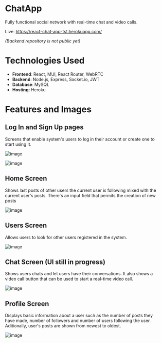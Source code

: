 # ChatApp

Fully functional social network with real-time chat and video calls.

Live: https://react-chat-app-tst.herokuapp.com/

*(Backend repository is not public yet)*


# Technologies Used

* **Frontend**: React, MUI, React Router, WebRTC
* **Backend**: Node.js, Express, Socket.io, JWT
* **Database**: MySQL
* **Hosting**: Heroku

# Features and Images

## Log In and Sign Up pages

Screens that enable system's users to log in their account or create one to start using it.

![image](https://user-images.githubusercontent.com/17099638/232994773-f3159d9b-c19c-4781-a2cb-7dcc06df41cc.png)

![image](https://user-images.githubusercontent.com/17099638/232994811-4b3eeb56-52f4-4098-b50f-c703d253d0d8.png)


## Home Screen

Shows last posts of other users the current user is following mixed with the current user's posts. There's an input field that permits the creation of new posts

![image](https://user-images.githubusercontent.com/17099638/232993671-c56deaae-5a3c-4aea-b9b6-84ef0addd4af.png)

## Users Screen

Allows users to look for other users registered in the system.

![image](https://user-images.githubusercontent.com/17099638/232993178-10e18dd3-1899-4fb0-9a6f-4197a523b920.png)

## Chat Screen (UI still in progress)

Shows users chats and let users have their conversations. It also shows a video call button that can be used to start a real-time video call.

![image](https://user-images.githubusercontent.com/17099638/232993393-925b49f9-3f17-4eee-8933-29583987b275.png)

## Profile Screen

Displays basic information about a user such as the number of posts they have made, number of followers and number of users following the user. Aditionally, user's posts are shown from newest to oldest.

![image](https://user-images.githubusercontent.com/17099638/232994103-1c95b3b7-96f3-4be7-a51c-ac2bd3be3e00.png)


